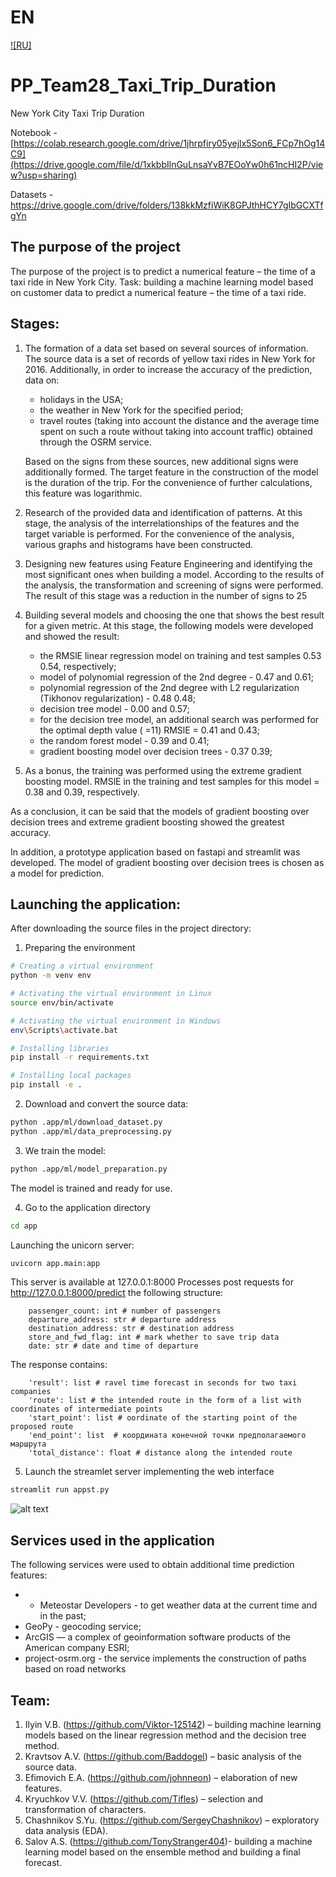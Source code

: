 # EN
[![RU]](/README.ru.md)

# PP_Team28_Taxi_Trip_Duration
New York City Taxi Trip Duration

Notebook - [https://colab.research.google.com/drive/1jhrpfiry05yejlx5Son6_FCp7hOg14C9](https://drive.google.com/file/d/1xkbbIlnGuLnsaYvB7EOoYw0h61ncHI2P/view?usp=sharing)

Datasets - https://drive.google.com/drive/folders/138kkMzfiWiK8GPJthHCY7gIbGCXTfgYn

## The purpose of the project
The purpose of the project is to predict a numerical feature – the time of a taxi ride in New York City.
Task: building a machine learning model based on customer data to predict a numerical feature – the time of a taxi ride.

## Stages:
1) The formation of a data set based on several sources of information.
    The source data is a set of records of yellow taxi rides in New York for 2016.
    Additionally, in order to increase the accuracy of the prediction, data on: 
    * holidays in the USA;
    * the weather in New York for the specified period;
    *  travel routes (taking into account the distance and the average time spent on such a route without taking into account traffic) obtained through the OSRM service.

    Based on the signs from these sources, new additional signs were additionally formed.
    The target feature in the construction of the model is the duration of the trip. For the convenience of further calculations, this feature was logarithmic.
2) Research of the provided data and identification of patterns.
    At this stage, the analysis of the interrelationships of the features and the target variable is performed. For the convenience of the analysis, various graphs and histograms have been constructed. 
3) Designing new features using Feature Engineering and identifying the most significant ones when building a model.
    According to the results of the analysis, the transformation and screening of signs were performed. The result of this stage was a reduction in the number of signs to 25
4) Building several models and choosing the one that shows the best result for a given metric.
    At this stage, the following models were developed and showed the result:
    * the RMSlE linear regression model on training and test samples 0.53 0.54, respectively;
    * model of polynomial regression of the 2nd degree - 0.47 and 0.61;
    * polynomial regression of the 2nd degree with L2 regularization (Tikhonov regularization) - 0.48 0.48;
    * decision tree model - 0.00 and 0.57; 
    * for the decision tree model, an additional search was performed for the optimal depth value ( =11) RMSlE = 0.41 and 0.43;
    * the random forest model - 0.39 and 0.41;
    * gradient boosting model over decision trees - 0.37 0.39;
5) As a bonus, the training was performed using the extreme gradient boosting model. RMSlE in the training and test samples for this model = 0.38 and 0.39, respectively.


As a conclusion, it can be said that the models of gradient boosting over decision trees and extreme gradient boosting showed the greatest accuracy.

In addition, a prototype application based on fastapi and streamlit was developed.
The model of gradient boosting over decision trees is chosen as a model for prediction.

## Launching the application:

After downloading the source files in the project directory:
1) Preparing the environment 
````bash
# Creating a virtual environment
python -m venv env

# Activating the virtual environment in Linux
source env/bin/activate

# Activating the virtual environment in Windows
env\Scripts\activate.bat

# Installing libraries
pip install -r requirements.txt

# Installing local packages
pip install -e .
````
2) Download and convert the source data:

````bash
python .app/ml/download_dataset.py
python .app/ml/data_preprocessing.py
````
3) We train the model:

````bash
python .app/ml/model_preparation.py
````
The model is trained and ready for use.

4) Go to the application directory
````bash
cd app
````

Launching the unicorn server:  

````bash
uvicorn app.main:app
````
This server is available at 127.0.0.1:8000 
Processes post requests for http://127.0.0.1:8000/predict the following structure:

````
    passenger_count: int # number of passengers
    departure_address: str # departure address
    destination_address: str # destination address
    store_and_fwd_flag: int # mark whether to save trip data
    date: str # date and time of departure
````
The response contains:

````
    'result': list # ravel time forecast in seconds for two taxi companies
    'route': list # the intended route in the form of a list with coordinates of intermediate points
    'start_point': list # oordinate of the starting point of the proposed route
    'end_point': list  # координата конечной точки предполагаемого маршрута
    'total_distance': float # distance along the intended route
````
5) Launch the streamlet server implementing the web interface 

````bash
streamlit run appst.py
````
![alt text](image-1.png)

## Services used in the application
The following services were used to obtain additional time prediction features:

* * Meteostar Developers - to get weather data at the current time and in the past;
* GeoPy - geocoding service;
* ArcGIS — a complex of geoinformation software products of the American company ESRI;
* project-osrm.org - the service implements the construction of paths based on road networks

## Team:
1) Ilyin V.B. (https://github.com/Viktor-125142) – building machine learning models based on the linear regression method and the decision tree method.
2) Kravtsov A.V. (https://github.com/Baddogel) – basic analysis of the source data.
3) Efimovich E.A. (https://github.com/johnneon) – elaboration of new features.
4) Kryuchkov V.V. (https://github.com/Tifles) – selection and transformation of characters.
5) Chashnikov S.Yu. (https://github.com/SergeyChashnikov) – exploratory data analysis (EDA).
6) Salov A.S. (https://github.com/TonyStranger404)- building a machine learning model based on the ensemble method and building a final forecast.
